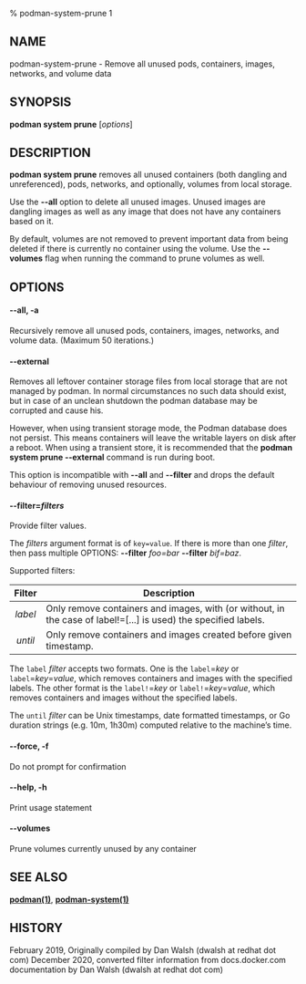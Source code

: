 % podman-system-prune 1

## NAME

podman\-system\-prune - Remove all unused pods, containers, images, networks, and volume data

## SYNOPSIS

**podman system prune** [*options*]

## DESCRIPTION

**podman system prune** removes all unused containers (both dangling and unreferenced), pods, networks, and optionally, volumes from local storage.

Use the **--all** option to delete all unused images. Unused images are dangling images as well as any image that does not have any containers based on it.

By default, volumes are not removed to prevent important data from being deleted if there is currently no container using the volume. Use the **--volumes** flag when running the command to prune volumes as well.

## OPTIONS

#### **--all**, **-a**

Recursively remove all unused pods, containers, images, networks, and volume data. (Maximum 50 iterations.)

#### **--external**

Removes all leftover container storage files from local storage that are not managed by podman. In normal circumstances no such data should exist, but in case of an unclean shutdown the podman database may be corrupted and cause his.

However, when using transient storage mode, the Podman database does not persist. This means containers will leave the writable layers on disk after a reboot. When using a transient store, it is recommended that the **podman system prune --external** command is run during boot.

This option is incompatible with **--all** and **--filter** and drops the default behaviour of removing unused resources.

#### **--filter**=_filters_

Provide filter values.

The _filters_ argument format is of `key=value`. If there is more than one _filter_, then pass multiple OPTIONS: **--filter** _foo=bar_ **--filter** _bif=baz_.

Supported filters:

| Filter  | Description                                                                                                     |
| :-----: | --------------------------------------------------------------------------------------------------------------- |
| _label_ | Only remove containers and images, with (or without, in the case of label!=[...] is used) the specified labels. |
| _until_ | Only remove containers and images created before given timestamp.                                               |

The `label` _filter_ accepts two formats. One is the `label`=_key_ or `label`=_key_=_value_, which removes containers and images with the specified labels. The other format is the `label!`=_key_ or `label!`=_key_=_value_, which removes containers and images without the specified labels.

The `until` _filter_ can be Unix timestamps, date formatted timestamps, or Go duration strings (e.g. 10m, 1h30m) computed relative to the machine’s time.

#### **--force**, **-f**

Do not prompt for confirmation

#### **--help**, **-h**

Print usage statement

#### **--volumes**

Prune volumes currently unused by any container

## SEE ALSO

**[podman(1)](podman.md)**, **[podman-system(1)](podman-system/podman-system.md)**

## HISTORY

February 2019, Originally compiled by Dan Walsh (dwalsh at redhat dot com)
December 2020, converted filter information from docs.docker.com documentation by Dan Walsh (dwalsh at redhat dot com)
